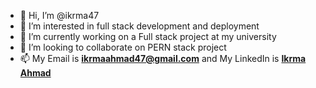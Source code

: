 - 👋 Hi, I’m @ikrma47
- 👀 I’m interested in full stack development and deployment
- 🌱 I’m currently working on a Full stack project at my university 
- 💞️ I’m looking to collaborate on PERN stack project
- 📫  My Email is **[ikrmaahmad47@gmail.com]()** and My LinkedIn is **[Ikrma Ahmad](https://www.linkedin.com/in/ikrma-ahmad/ "LinkedIn")**

<!---
ikrma47/ikrma47 is a ✨ special ✨ repository because its `README.md` (this file) appears on your GitHub profile.
You can click the Preview link to take a look at your changes.
--->
